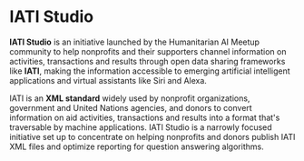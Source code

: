 # IATI Studio

**IATI Studio** is an initiative launched by the Humanitarian AI Meetup community to help nonprofits and their supporters channel information on activities, transactions and results through open data sharing frameworks like **IATI**, making the information accessible to emerging artificial intelligent applications and virtual assistants like Siri and Alexa. 
 
IATI is an **XML standard** widely used by nonprofit organizations, government and United Nations agencies, and donors to convert information on aid activities, transactions and results into a format that's traversable by machine applications. IATI Studio is a narrowly focused initiative set up to concentrate on helping nonprofits and donors publish IATI XML files and optimize reporting for question answering algorithms. 
